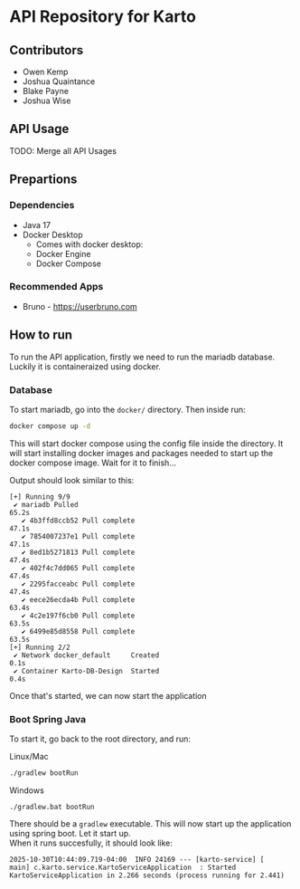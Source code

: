 # API Repository for Karto

## Contributors

- Owen Kemp
- Joshua Quaintance
- Blake Payne
- Joshua Wise

## API Usage

TODO: Merge all API Usages

## Prepartions

### Dependencies

- Java 17
- Docker Desktop
  - Comes with docker desktop:
  - Docker Engine
  - Docker Compose

### Recommended Apps

- Bruno - https://userbruno.com

## How to run

To run the API application, firstly we need to run the mariadb database. Luckily it is containeraized using docker.

### Database

To start mariadb, go into the `docker/` directory. Then inside run:

```bash
docker compose up -d
```

This will start docker compose using the config file inside the directory. It will start installing docker images and packages needed to start up the docker compose image. Wait for it to finish...

Output should look similar to this:

```
[+] Running 9/9
 ✔ mariadb Pulled                                                                                                                                                                                            65.2s
   ✔ 4b3ffd8ccb52 Pull complete                                                                                                                                                                              47.1s
   ✔ 7854007237e1 Pull complete                                                                                                                                                                              47.1s
   ✔ 8ed1b5271813 Pull complete                                                                                                                                                                              47.4s
   ✔ 402f4c7dd065 Pull complete                                                                                                                                                                              47.4s
   ✔ 2295facceabc Pull complete                                                                                                                                                                              47.4s
   ✔ eece26ecda4b Pull complete                                                                                                                                                                              63.4s
   ✔ 4c2e197f6cb0 Pull complete                                                                                                                                                                              63.5s
   ✔ 6499e85d8558 Pull complete                                                                                                                                                                              63.5s
[+] Running 2/2
 ✔ Network docker_default     Created                                                                                                                                                                         0.1s
 ✔ Container Karto-DB-Design  Started                                                                                                                                                                         0.4s
```

Once that's started, we can now start the application

### Boot Spring Java

To start it, go back to the root directory, and run:

Linux/Mac

```bash
./gradlew bootRun
```

Windows

```
./gradlew.bat bootRun
```

There should be a `gradlew` executable. This will now start up the application using spring boot. Let it start up.  
When it runs succesfully, it should look like:

```
2025-10-30T10:44:09.719-04:00  INFO 24169 --- [karto-service] [           main] c.karto.service.KartoServiceApplication  : Started KartoServiceApplication in 2.266 seconds (process running for 2.441)
```
